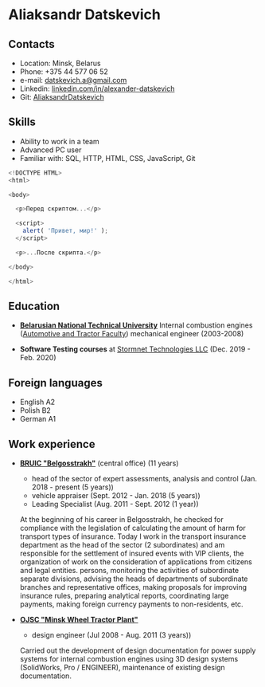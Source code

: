 # Aliaksandr Datskevich

## Contacts

* Location: Minsk, Belarus
* Phone: +375 44 577 06 52
* e-mail: datskevich.a@gmail.com
* Linkedin: [linkedin.com/in/alexander-datskevich](https://www.linkedin.com/in/alexander-datskevich/)
* Git: [AliaksandrDatskevich](https://github.com/AliaksandrDatskevich)

## Skills

* Ability to work in a team
* Advanced PC user
* Familiar with: SQL, HTTP, HTML, CSS, JavaScript, Git

```javascript
<!DOCTYPE HTML>
<html>

<body>

  <p>Перед скриптом...</p>

  <script>
    alert( 'Привет, мир!' );
  </script>

  <p>...После скрипта.</p>

</body>

</html>
```

## Education

* [**Belarusian National Technical University**](https://bntu.by/en)
Internal combustion engines ([Automotive and Tractor Faculty](https://bntu.by/en/faculties/atf))
mechanical engineer (2003-2008)

* **Software Testing courses** at [Stormnet Technologies LLC](https://www.it-courses.by/courses/testirovanie-po/) (Dec. 2019 - Feb. 2020)

## Foreign languages

* English A2
* Polish B2
* German A1

## Work experience

* [**BRUIC "Belgosstrakh"**](https://bgs.by/en/) (central office) (11 years)
   + head of the sector of expert assessments, analysis and control
(Jan. 2018 - present (5 years))
   + vehicle appraiser
(Sept. 2012 - Jan. 2018 (5 years))
   + Leading Specialist
(Aug. 2011 - Sept. 2012 (1 year))

   At the beginning of his career in Belgosstrakh, he checked for compliance with the legislation of calculating the amount of harm for transport types of insurance. Today I work in the transport insurance department as the head of the sector (2 subordinates) and am responsible for the settlement of insured events with VIP clients, the organization of work on the consideration of applications from citizens and legal entities. persons, monitoring the activities of subordinate separate divisions, advising the heads of departments of subordinate branches and representative offices, making proposals for improving insurance rules, preparing analytical reports, coordinating large payments, making foreign currency payments to non-residents, etc.

* [**OJSC "Minsk Wheel Tractor Plant"**](https://www.mzkt.by/en/)
   + design engineer
(Jul 2008 - Aug. 2011 (3 years))

   Carried out the development of design documentation for power supply systems for internal combustion engines using 3D design systems (SolidWorks, Pro / ENGINEER), maintenance of existing design documentation.